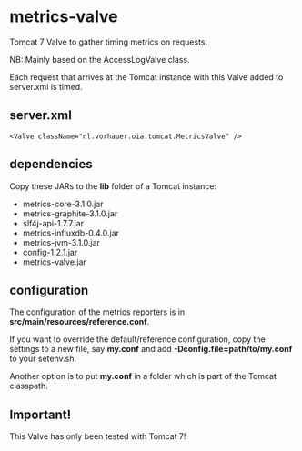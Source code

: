 # metrics-valve

Tomcat 7 Valve to gather timing metrics on requests.

NB: Mainly based on the AccessLogValve class.

Each request that arrives at the Tomcat instance with this Valve added to server.xml is timed.

## server.xml

```
<Valve className="nl.vorhauer.oia.tomcat.MetricsValve" />
```

## dependencies

Copy these JARs to the **lib** folder of a Tomcat instance:

- metrics-core-3.1.0.jar
- metrics-graphite-3.1.0.jar
- slf4j-api-1.7.7.jar
- metrics-influxdb-0.4.0.jar
- metrics-jvm-3.1.0.jar
- config-1.2.1.jar
- metrics-valve.jar

## configuration

The configuration of the metrics reporters is in **src/main/resources/reference.conf**.

If you want to override the default/reference configuration, copy the settings to a new file, say **my.conf** and
add **-Dconfig.file=path/to/my.conf** to your setenv.sh.

Another option is to put **my.conf** in a folder which is part of the Tomcat classpath.

## Important!

This Valve has only been tested with Tomcat 7!

